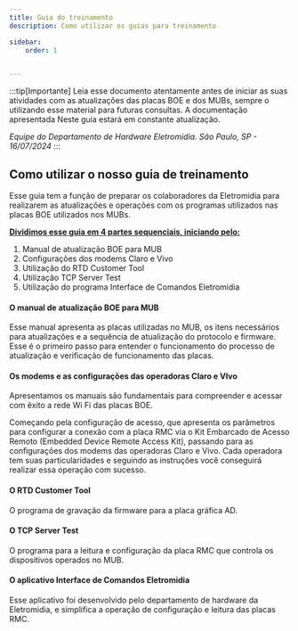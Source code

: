 ```yaml
---
title: Guia do treinamento
description: Como utilizar os guias para treinamento

sidebar:
    order: 1


---
```


[comment]: <> (Documentação online para o aplicativo Interface de Comando Eletromidia)
[comment]: <> (Criado por Alexandre de Abreu - alexandre.abreu@eletromidia.com.br)
[comment]: <> (Data : 17/06/2024)

 
:::tip[Importante]
Leia esse documento atentamente antes de iniciar as suas atividades com as atualizações das placas BOE e dos MUBs, sempre o utilizando esse material para futuras consultas. A documentação apresentada Neste guia estará em constante atualização.

<i>Equipe do Departamento de Hardware Eletromidia. 
São Paulo, SP  - 16/07/2024</i>
::: 

## Como utilizar o nosso guia de treinamento

Esse guia tem a função de preparar os colaboradores da Eletromidia para realizarem as atualizações e operações com os programas utilizados nas placas BOE utilizados nos MUBs.

<b><u>Dividimos esse guia em 4 partes sequenciais, iniciando pelo:</b></u>

1. Manual de atualização BOE para MUB
2. Configurações dos modems Claro e Vivo
3. Utilização do RTD Customer Tool
4. Utilização TCP Server Test
5. Utilização do programa Interface de Comandos Eletromidia 

#### O manual de atualização BOE para MUB

Esse manual apresenta as placas utilizadas no MUB, os itens necessários para atualizações e a sequência de atualização do protocolo e firmware. Esse é o primeiro passo para entender o funcionamento do processo de atualização e verificação de funcionamento das placas.

#### Os modems e as configurações das operadoras Claro e VIvo

Apresentamos os manuais são fundamentais para compreender e acessar com êxito a rede Wi Fi das placas BOE.

Começando pela configuração de acesso, que apresenta os parâmetros para configurar a conexão com a placa RMC via o Kit Embarcado de Acesso Remoto (Embedded Device Remote Access Kit), passando para as configurações dos modems das operadoras Claro e Vivo. Cada operadora tem suas particularidades e seguindo as instruções você conseguirá realizar essa operação com sucesso.

#### O RTD Customer Tool

O programa de gravação da firmware para a placa gráfica AD.

#### O TCP Server Test

O programa para a leitura e configuração da placa RMC que controla os dispositivos operados no MUB.

#### O aplicativo Interface de Comandos Eletromidia

Esse aplicativo foi desenvolvido pelo departamento de hardware da Eletromidia, e simplifica a operação de configuração e leitura das placas RMC.

